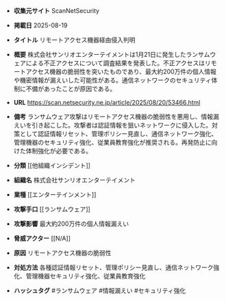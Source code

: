 - **収集元サイト**
ScanNetSecurity

- **掲載日**
2025-08-19

- **タイトル**
リモートアクセス機器経由侵入判明

- **概要**
株式会社サンリオエンターテイメントは1月21日に発生したランサムウェアによる不正アクセスについて調査結果を発表した。不正アクセスはリモートアクセス機器の脆弱性を突いたものであり、最大約200万件の個人情報や機密情報が漏えいした可能性がある。通信ネットワークのセキュリティ体制に不備があったことが原因である。

- **URL**
https://scan.netsecurity.ne.jp/article/2025/08/20/53466.html

- **備考**
ランサムウェア攻撃はリモートアクセス機器の脆弱性を悪用し、情報漏えいを引き起こした。攻撃者は認証情報を狙いネットワークに侵入した。対策として認証情報リセット、管理ポリシー見直し、通信ネットワーク強化、管理機器のセキュリティ強化、従業員教育強化が推奨される。再発防止に向けた体制強化が必要である。

- **分類**
[[他組織インシデント]]

- **組織名**
株式会社サンリオエンターテイメント

- **業種**
[[エンターテインメント]]

- **攻撃手口**
[[ランサムウェア]]

- **攻撃影響**
最大約200万件の個人情報漏えい

- **脅威アクター**
[[N/A]]

- **原因**
リモートアクセス機器の脆弱性

- **対処方法**
各種認証情報リセット、管理ポリシー見直し、通信ネットワーク強化、管理機器セキュリティ強化、従業員教育強化

- **ハッシュタグ**
#ランサムウェア #情報漏えい #セキュリティ強化
